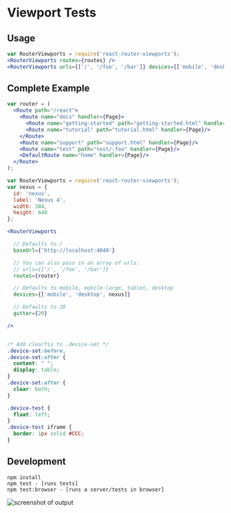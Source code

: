 # Viewport Tests

## Usage
```jsx
var RouterViewports = require('react-router-viewports');
<RouterViewports routes={routes} />
<RouterViewports urls={['/', '/foo', '/bar']} devices={['mobile', 'desktop']} />
```

## Complete Example
```jsx
var router = (
  <Route path="/react">
    <Route name="docs" handler={Page}>
      <Route name="getting-started" path="getting-started.html" handler={Page}/>
      <Route name="tutorial" path="tutorial.html" handler={Page}/>
    </Route>
    <Route name="support" path="support.html" handler={Page}/>
    <Route name="test" path="test/:foo" handler={Page}/>
    <DefaultRoute name="home" handler={Page}/>
  </Route>
);
```

```jsx
var RouterViewports = require('react-router-viewports');
var nexus = {
  id: 'nexus',
  label: 'Nexus 4',
  width: 384,
  height: 640
};

<RouterViewports

  // Defaults to /
  baseUrl={'http://localhost:4040'}

  // You can also pass in an array of urls:
  // urls={['/', '/foo', '/bar']}
  routes={router}

  // Defaults to mobile, mobile-large, tablet, desktop
  devices={['mobile', 'desktop', nexus]}

  // Defaults to 20
  gutter={20}

/>
```

```css

/* Add clearfix to .device-set */
.device-set:before,
.device-set:after {
  content: " ";
  display: table;
}
.device-set:after {
  clear: both;
}

.device-test {
  float: left;
}
.device-test iframe {
  border: 1px solid #CCC;
}
```

## Development

```
npm install
npm test - [runs tests]
npm test:browser - [runs a server/tests in browser]
```

![screenshot of output](https://k88hudson-screenshots.s3.amazonaws.com/screen-shots/k88mac@2x_2015-03-27_at_7.27.39_PM.png)
